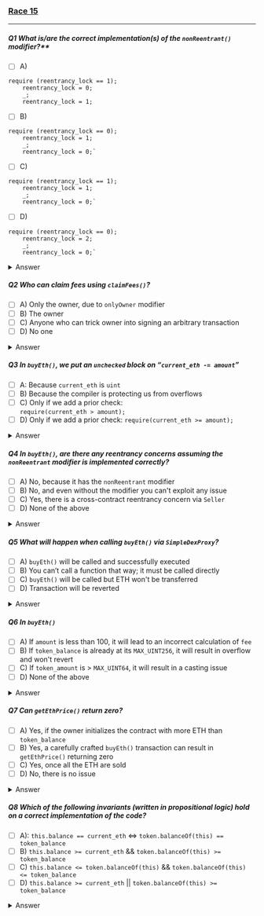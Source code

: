 ### [Race 15](https://ventral.digital/posts/2023/2/27/race-15-of-the-secureum-bootcamp-epoch-infinity)

---

##### Q1 What is/are the correct implementation(s) of the `nonReentrant()` modifier?** 
- [ ] A)
```
require (reentrancy_lock == 1);         
	reentrancy_lock = 0;         
	_;        
	reentrancy_lock = 1;
```
- [ ] B)
```
require (reentrancy_lock == 0);         
	reentrancy_lock = 1;         
	_;        
	reentrancy_lock = 0;`
```
- [ ] C)
```
require (reentrancy_lock == 1);         
	reentrancy_lock = 1;         
	_;        
	reentrancy_lock = 0;`
```
- [ ] D)
```
require (reentrancy_lock == 0);         
	reentrancy_lock = 2;        
	_;        
	reentrancy_lock = 0;`
```
<details>
<summary>Answer</summary>
B, D
<p>
The correct implementation of a mutex-modifier must change the value of a storage variable and only reset it once the execution of the function's body (triggered by __;_) has been completed. This storage variable must also be checked by the modifier: If the value is in its initial state (which in this case is zero since _reentrancy_lock_ is not initialized with any specific value) then the execution of the function may proceed. But if it's in the non-default state (meaning the modifier is being executed again while the function body has yet to complete) then the check should error.<br>
Answer A) cannot be correct since it assumes a starting value of 1 instead of 0.<br>
Answer B) does indeed assume the default of 0 as the starting point and uses 1 to signify the "function body is executing" state.<br>
Answer C) requires the starting value to be 1, which is not the default.<br>
Answer D) works just like B) with the only difference that it uses the number 2 instead of 1.
</p>
</details> 

##### Q2 Who can claim fees using `claimFees()`?
- [ ] A) Only the owner, due to `onlyOwner` modifier 
- [ ] B) The owner 
- [ ] C) Anyone who can trick owner into signing an arbitrary transaction 
- [ ] D) No one 
<details>
<summary>Answer</summary>
B, C
<p>
The _claimFees()_ function uses the _onlyOwner_ modifier which checks the origin address (the signer of the transaction being executed, not the sender of the message) and requires it to match the address stored within the _owner_ state variable. This state variable is only set once during the creation of the contract and can only be changed, once again, by passing through the _onlyOwner_ modifier.<br>
The problem with using the transaction origin for authentication purposes is, that anyone can be the caller of the _claimFees()_ and _setOwner()_ function of this contract. Meaning that one could trick the owner into signing a seemingly unrelated transaction to another contract and that other contract may then call these functions as if it were acting with the approval of the owner. Due to this potential "phishing vector" it is generally considered a bad practice to use _tx.origin_ for authentication and one should normally use _msg.sender_ instead.
</p>
</details> 

##### Q3 In `buyEth()`, we put an `unchecked` block on “`current_eth -= amount`” 
- [ ] A: Because `current_eth` is `uint` 
- [ ] B) Because the compiler is protecting us from overflows 
- [ ] C) Only if we add a prior check:  
    `require(current_eth > amount);` 
- [ ] D) Only if we add a prior check: 
	`require(current_eth >= amount);`
<details>
<summary>Answer</summary>
D
<p>
A so-called "unchecked-block" will disable overflow protections provided by the Solidity compiler of versions 0.8.0 and higher. If a unchecked-block were used, a buyer may obtain more ether than the SimpleDEX contract is holding if such value was injected into the contract through means other than a normal transfer (eg. via selfdestruct()).<br>
While the type of _current_eth_ is indeed uint, standing for unsigned integer, meaning an integer that can not represent negative values, that doesn't mean that it can't underflow. For example, if the value in a uint8 is currently 0 and 1 would be subtracted from it in an unchecked-block, then it would roll over to the biggest value it can represent: 255.<br>
Option D) will prevent _current_eth_ from underflowing below 0.
</p>
</details> 

##### Q4 In `buyEth()`, are there any reentrancy concerns assuming the `nonReentrant` modifier is implemented correctly?
- [ ] A) No, because it has the `nonReentrant` modifier 
- [ ] B) No, and even without the modifier you can't exploit any issue 
- [ ] C) Yes, there is a cross-contract reentrancy concern via `Seller` 
- [ ] D) None of the above
<details>
<summary>Answer</summary>
C
<p>
While the _nonReentrant_ modifier prevents re-entering the same contract to exploit an "incomplete state", the same cannot be said for other contracts that might make use of the _SimpleDEX_'s state before the state is completely updated.<br>
Specifically state variables involved in determining the price (_token_balance_ & _current_eth_) are relevant here: _current_eth_ is updated before the _call()_ to the message sender is made. But _token_balance_ is only updated after.<br>
If the _msg.sender_ is actually a contract, it will have a chance to call another protocol that is relying on the _SimpleDEX_'s reported price to be correct (such as the _Seller_ contract). If the malicious contract calls this victim contract while the state of _SimpleDEX_ is incomplete (ie. cross-contract read-only reentrancy) the victim would make use of this incorrect price data which might give the attacker an advantage. (Not in this case though. There's no advantage to exploiting this in _Seller_ since the attacker would actually have to pay a higher price than without exploiting this issue).
</p>
</details> 

##### Q5 What will happen when calling `buyEth()` via `SimpleDexProxy`?
- [ ] A) `buyEth()` will be called and successfully executed 
- [ ] B) You can’t call a function that way; it must be called directly 
- [ ] C) `buyEth()` will be called but ETH won't be transferred 
- [ ] D) Transaction will be reverted
<details>
<summary>Answer</summary>
D
<p>
The transaction would be reverted since the SimpleDEX's _buyEth()_ function would attempt transferring the tokens from the _msg.sender_, which in this case would be a proxy that has no way to give it the appropriate allowance even if the user were to transfer their tokens to the proxy first.
</p>
</details> 

##### Q6 In `buyEth()`
- [ ] A) If `amount` is less than 100, it will lead to an incorrect calculation of `fee` 
- [ ] B) If `token_balance` is already at its `MAX_UINT256`, it will result in overflow and won't revert 
- [ ] C) If `token_amount` is > `MAX_UINT64`, it will result in a casting issue 
- [ ] D) None of the above
<details>
<summary>Answer</summary>
A,C
<p>
In _buyEth()_ the _amount_ is divided by 100 before being multiplied with _fees_percentage_. Since we're dealing with integer division there are no rational numbers. Dividing anything lower than 100 will result in 0 causing the _fee_ to be 0 as well. The general best practice is "multiplication before division" to prevent such issues involving loss of precision.<br>
Starting Solidity 0.8.0, an overflow happening outside of an "unchecked-block" will always result in the transaction reverting. Therefore B) is incorrect.<br>
When the _token_amount_ is added to the _token_balance_ there's indeed a casting issue when the amount's value does not fit into a uint64 type.
</p>
</details> 

##### Q7 Can `getEthPrice()` return zero?
- [ ] A) Yes, if the owner initializes the contract with more ETH than `token_balance` 
- [ ] B) Yes, a carefully crafted `buyEth()` transaction can result in `getEthPrice()` returning zero 
- [ ] C) Yes, once all the ETH are sold 
- [ ] D) No, there is no issue
<details>
<summary>Answer</summary>
A
<p>
The _getEthPrice()_ function calculates the price with `token_balance / current_eth`. Since this is integer division, if the token balance would be smaller than the current ether balance the result would not be a integer but a rational. So the result would end up being a zero.<br>
There isn't anything special you can "craft" for a call to _buyEth()_ to result in the price function returning zero.<br>
Once all the ETH are sold, _getEthPrice()_ won't return zero but revert instead due to a division-by-zero.
</p>
</details> 

##### Q8 Which of the following invariants (written in propositional logic) hold on a correct implementation of the code?
- [ ] A): `this.balance == current_eth` <=> `token.balanceOf(this) == token_balance` 
- [ ] B) `this.balance >= current_eth` && `token.balanceOf(this) >= token_balance` 
- [ ] C) `this.balance <= token.balanceOf(this)` && `token.balanceOf(this) <= token_balance` 
- [ ] D) `this.balance >= current_eth` || `token.balanceOf(this) >= token_balance`
<details>
<summary>Answer</summary>
B,D
<p>
The symbol _<=>_ is called the biconditional operator, meaning that the expressions on either side are logically equivalent. But the actual balance of ether being equal to the balance tracked within the state variable _current_eth_ does not imply that the actual and tracked token balances are equal too. So the biconditional is invalid. But even if it were an AND operator it would not be an invariant that could hold: The invariant would be simple to break by sending unsolicited tokens to the contract (eg. via selfdestruct()).<br>
Option B) includes the fact that the actual token and ether balances may be higher than the tracked balances. In a correct implementation this invariant should always hold.<br>
Option C)'s second part allows the tracked _token_balance_ to be larger than the actual token balance. This should not be the case in a correct implementation.<br>
Option D) seems similar to B) but would allow for there to be either too little ether to match the tracked balance or too little tokens to match the tracked token balance. So it doesn't sound like a good invariant to test for since you'd want both things to hold true and not just one of them. But that wasn't the question - would it hold true in a correct implementation? Yes.
</p>
</details> 